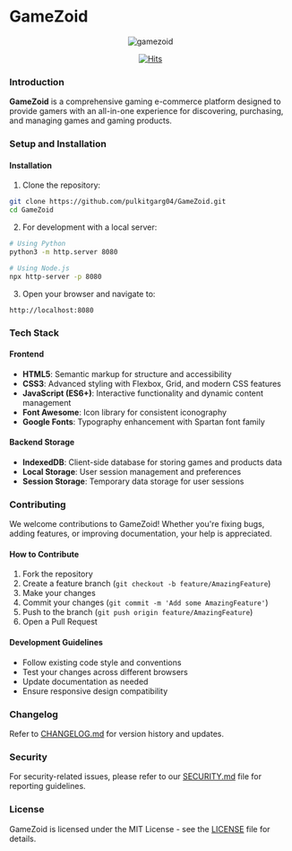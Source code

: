 # GameZoid
<p align="center">
  <img src="https://socialify.git.ci/pulkitgarg04/gamezoid/image?font=Raleway&forks=1&issues=1&language=1&name=1&owner=1&pattern=Floating%20Cogs&pulls=1&stargazers=1&theme=Dark" alt="gamezoid" />
</p>
<p align="center">
  <a href="https://hits.sh/github.com/pulkitgarg04/gamezoid/">
    <img src="https://hits.sh/github.com/pulkitgarg04/gamezoid.svg?style=plastic&color=0077bf" alt="Hits"/>
  </a>
</p>

### Introduction
**GameZoid** is a comprehensive gaming e-commerce platform designed to provide gamers with an all-in-one experience for discovering, purchasing, and managing games and gaming products.

### Setup and Installation
#### Installation
1. Clone the repository:
```bash
git clone https://github.com/pulkitgarg04/GameZoid.git
cd GameZoid
```

2. For development with a local server:
```bash
# Using Python
python3 -m http.server 8080

# Using Node.js
npx http-server -p 8080
```

3. Open your browser and navigate to:
```
http://localhost:8080
```

### Tech Stack
#### Frontend
- **HTML5**: Semantic markup for structure and accessibility
- **CSS3**: Advanced styling with Flexbox, Grid, and modern CSS features
- **JavaScript (ES6+)**: Interactive functionality and dynamic content management
- **Font Awesome**: Icon library for consistent iconography
- **Google Fonts**: Typography enhancement with Spartan font family

#### Backend Storage
- **IndexedDB**: Client-side database for storing games and products data
- **Local Storage**: User session management and preferences
- **Session Storage**: Temporary data storage for user sessions

### Contributing
We welcome contributions to GameZoid! Whether you're fixing bugs, adding features, or improving documentation, your help is appreciated.

#### How to Contribute
1. Fork the repository
2. Create a feature branch (`git checkout -b feature/AmazingFeature`)
3. Make your changes
4. Commit your changes (`git commit -m 'Add some AmazingFeature'`)
5. Push to the branch (`git push origin feature/AmazingFeature`)
6. Open a Pull Request

#### Development Guidelines
- Follow existing code style and conventions
- Test your changes across different browsers
- Update documentation as needed
- Ensure responsive design compatibility

### Changelog
Refer to [CHANGELOG.md](CHANGELOG.md) for version history and updates.

### Security
For security-related issues, please refer to our [SECURITY.md](SECURITY.md) file for reporting guidelines.

### License
GameZoid is licensed under the MIT License - see the [LICENSE](LICENSE) file for details.
